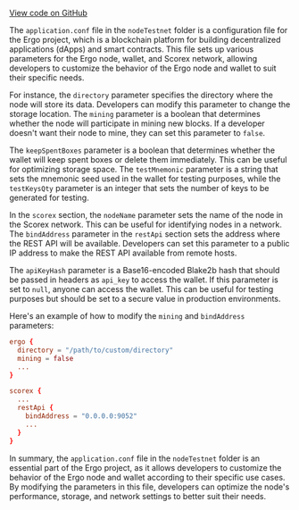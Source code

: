[View code on GitHub](https://github.com/ergoplatform/ergo/.autodoc/docs/json/src/main/resources/nodeTestnet)

The `application.conf` file in the `nodeTestnet` folder is a configuration file for the Ergo project, which is a blockchain platform for building decentralized applications (dApps) and smart contracts. This file sets up various parameters for the Ergo node, wallet, and Scorex network, allowing developers to customize the behavior of the Ergo node and wallet to suit their specific needs.

For instance, the `directory` parameter specifies the directory where the node will store its data. Developers can modify this parameter to change the storage location. The `mining` parameter is a boolean that determines whether the node will participate in mining new blocks. If a developer doesn't want their node to mine, they can set this parameter to `false`.

The `keepSpentBoxes` parameter is a boolean that determines whether the wallet will keep spent boxes or delete them immediately. This can be useful for optimizing storage space. The `testMnemonic` parameter is a string that sets the mnemonic seed used in the wallet for testing purposes, while the `testKeysQty` parameter is an integer that sets the number of keys to be generated for testing.

In the `scorex` section, the `nodeName` parameter sets the name of the node in the Scorex network. This can be useful for identifying nodes in a network. The `bindAddress` parameter in the `restApi` section sets the address where the REST API will be available. Developers can set this parameter to a public IP address to make the REST API available from remote hosts.

The `apiKeyHash` parameter is a Base16-encoded Blake2b hash that should be passed in headers as `api_key` to access the wallet. If this parameter is set to `null`, anyone can access the wallet. This can be useful for testing purposes but should be set to a secure value in production environments.

Here's an example of how to modify the `mining` and `bindAddress` parameters:

```conf
ergo {
  directory = "/path/to/custom/directory"
  mining = false
  ...
}

scorex {
  ...
  restApi {
    bindAddress = "0.0.0.0:9052"
    ...
  }
}
```

In summary, the `application.conf` file in the `nodeTestnet` folder is an essential part of the Ergo project, as it allows developers to customize the behavior of the Ergo node and wallet according to their specific use cases. By modifying the parameters in this file, developers can optimize the node's performance, storage, and network settings to better suit their needs.
